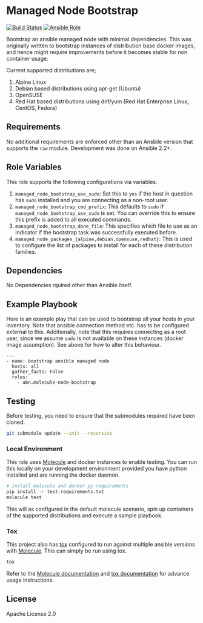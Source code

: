 Managed Node Bootstrap
======================
[![Build Status](https://travis-ci.org/abn/ansible-role-managed-node-bootstrap.svg?branch=master)](https://travis-ci.org/abn/ansible-role-managed-node-bootstrap) [![Ansible Role](https://img.shields.io/ansible/role/21884.svg)](https://galaxy.ansible.com/abn/managed-node-bootstrap/)

Bootstrap an ansible managed node with minimal dependencies. This was originally written to bootstrap instances of distribution base docker images, and hence might require improvements before it becomes stable for non container usage.

Current supported distributions are;
1. Alpine Linux
2. Debian based distributions using apt-get (Ubuntu)
3. OpenSUSE
4. Red Hat based distributions using dnf/yum (Red Hat Enterprise Linux, CentOS, Fedora)

Requirements
------------

No additional requirements are enforced other than an Ansbile version that supports the `raw` module. Development was done on Ansible 2.2+.

Role Variables
--------------

This role supports the following configurations via variables.

1. `managed_node_bootstrap_use_sudo`: Set this to `yes` if the host in question has `sudo` installed and you are connecting as a non-root user.
2. `managed_node_bootstrap_cmd_prefix`: This defaults to `sudo` if `managed_node_bootstrap_use_sudo` is set. You can override this to ensure this prefix is added to all executed commands.
1. `managed_node_bootstrap_done_file`: This specifies which file to use as an indicator if the bootstrap task was successfully executed before.
2. `managed_node_packages_{alpine,debian,opensuse,redhat}`: This is used to configure the list of packages to install for each of these distribution families.

Dependencies
------------

No Dependencies rquired other than Ansible itself.

Example Playbook
----------------

Here is an example play that can be used to bootstrap all your hosts in your inventory. Note that ansible connection method etc. has to be configured external to this. Additionally, note that this requires connecting as a root user, since we assume `sudo` is not available on these instances (docker image assumption). See above for how to alter this behaviour.

    ---
    - name: bootstrap ansible managed node
      hosts: all
      gather_facts: False
      roles:
        - abn.molecule-node-bootstrap

Testing
-------
Before testing, you need to ensure that the submodules required have been cloned.
```sh
git submodule update --init --recursive
```

### Local Environment
This role uses [Molecule](https://molecule.readthedocs.io/en/latest/) and docker instances to enable testing. You can run this locally on your development environment provided you have python installed and are running the docker daemon.

```sh
# install molecule and docker-py requirements
pip install -r test-requirements.txt
molecule test
```

This will as configured in the default molecule scenario, spin up containers of the supported distributions and execute a sample playbook.

### Tox
This project also has [tox](http://tox.readthedocs.io/en/latest/) configured to run against multiple ansible versions with [Molecule](https://molecule.readthedocs.io/en/latest/). This can simply be run using tox.

```sh
tox
```

Refer to the [Molecule documentation](https://molecule.readthedocs.io/en/latest/testing.html) and [tox documentation](http://tox.readthedocs.io/en/latest/) for advance usage instructions.


License
-------

Apache License 2.0
